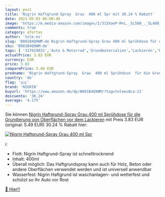 ```yaml
---
layout: post
title: 'Nigrin Haftgrund-Spray  Grau  400 ml Spr mit 30.24 % Rabatt'
date: 2021-05-03 06:08:40
image: 'https://m.media-amazon.com/images/I/315XaeP-M+L._SL500_._SL400_.jpg'
comments: true
category: ofertas
author: 'tole.es'
slug: 'B001B4Q9WM-de Nigrin Haftgrund-Spray Grau 400 ml Sprühdose für die...'
sku: 'B001B4Q9WM-de'
tags: [ '317619031','Auto & Motorrad','Grundmaterialien','Lackieren','NIGRIN','Produkte','nigrin', ]
actualPrice: 3.83 EUR
currency: EUR
price: 3.83
comparePrice: 5.49 EUR
prodname: 'Nigrin Haftgrund-Spray  Grau  400 ml Sprühdose  für die Grundierung von Oberflächen vor dem Lackieren'
country: 'de'
flag: '🇩🇪'
brand: 'NIGRIN'
buyurl: 'https://www.amazon.de/dp/B001B4Q9WM/?tag=tolees0ca-21'
descuento: '30.24'
average: '4.175'
---
```


Sie können [Nigrin Haftgrund-Spray  Grau  400 ml Sprühdose  für die Grundierung von Oberflächen vor dem Lackieren](https://www.amazon.de/dp/B001B4Q9WM/?tag=tolees0ca-21) mit Preis 3.83 EUR (original: 5.49 EUR) 30.24 % Rabatt hier:

[![Nigrin Haftgrund-Spray  Grau  400 ml Spr](https://m.media-amazon.com/images/I/315XaeP-M+L._SL500_._SL400_.jpg)](https://www.amazon.de/dp/B001B4Q9WM/?tag=tolees0ca-21)

ℹ️:

- Flott: Nigrin Haftgrund-Spray ist schnelltrocknend
- Inhalt: 400ml
- Überall möglich: Das Haftgrundspray kann auch für Holz, Beton oder andere Oberflächen verwendet werden und ist universell anwendbar
- Wasserfest: Nigrin Haftgrund ist waschanlagen- und wetterfest und schützt so Ihr Auto vor Rost

[🛒 Hier!!](https://www.amazon.de/dp/B001B4Q9WM/?tag=tolees0ca-21)
